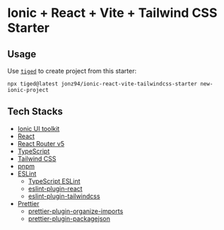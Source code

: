 # Ionic + React + Vite + Tailwind CSS Starter

## Usage

Use [`tiged`](https://github.com/tiged/tiged) to create project from this starter:

```shell
npx tiged@latest jonz94/ionic-react-vite-tailwindcss-starter new-ionic-project
```

## Tech Stacks

- [Ionic UI toolkit](https://ionicframework.com/docs/)
- [React](https://reactjs.org/)
- [React Router v5](https://v5.reactrouter.com/)
- [TypeScript](https://www.typescriptlang.org/)
- [Tailwind CSS](https://tailwindcss.com/)
- [pnpm](https://pnpm.io/)
- [ESLint](https://eslint.org/)
    - [TypeScript ESLint](https://typescript-eslint.io/)
    - [eslint-plugin-react](https://github.com/jsx-eslint/eslint-plugin-react)
    - [eslint-plugin-tailwindcss](https://github.com/francoismassart/eslint-plugin-tailwindcss)
- [Prettier](https://prettier.io/)
    - [prettier-plugin-organize-imports](https://github.com/simonhaenisch/prettier-plugin-organize-imports)
    - [prettier-plugin-packagejson](https://github.com/matzkoh/prettier-plugin-packagejson)
